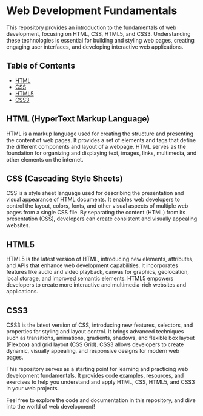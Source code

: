 # Web Development Fundamentals

This repository provides an introduction to the fundamentals of web development, focusing on HTML, CSS, HTML5, and CSS3. Understanding these technologies is essential for building and styling web pages, creating engaging user interfaces, and developing interactive web applications.

## Table of Contents
- [HTML](#html-hypertext-markup-language)
- [CSS](#css-cascading-style-sheets)
- [HTML5](#html5)
- [CSS3](#css3)

## HTML (HyperText Markup Language)
HTML is a markup language used for creating the structure and presenting the content of web pages. It provides a set of elements and tags that define the different components and layout of a webpage. HTML serves as the foundation for organizing and displaying text, images, links, multimedia, and other elements on the internet.

## CSS (Cascading Style Sheets)
CSS is a style sheet language used for describing the presentation and visual appearance of HTML documents. It enables web developers to control the layout, colors, fonts, and other visual aspects of multiple web pages from a single CSS file. By separating the content (HTML) from its presentation (CSS), developers can create consistent and visually appealing websites.

## HTML5
HTML5 is the latest version of HTML, introducing new elements, attributes, and APIs that enhance web development capabilities. It incorporates features like audio and video playback, canvas for graphics, geolocation, local storage, and improved semantic elements. HTML5 empowers developers to create more interactive and multimedia-rich websites and applications.

## CSS3
CSS3 is the latest version of CSS, introducing new features, selectors, and properties for styling and layout control. It brings advanced techniques such as transitions, animations, gradients, shadows, and flexible box layout (Flexbox) and grid layout (CSS Grid). CSS3 allows developers to create dynamic, visually appealing, and responsive designs for modern web pages.

This repository serves as a starting point for learning and practicing web development fundamentals. It provides code examples, resources, and exercises to help you understand and apply HTML, CSS, HTML5, and CSS3 in your web projects.

Feel free to explore the code and documentation in this repository, and dive into the world of web development!

